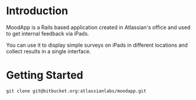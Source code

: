 # Introduction

MoodApp is a Rails based application created in Atlassian's office and used to get internal feedback via iPads.

You can use it to display simple surveys on iPads in different locations and collect results in a single interface.

# Getting Started

`git clone git@bitbucket.org:atlassianlabs/moodapp.git`

